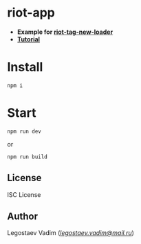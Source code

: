 # riot-app

- **Example for [riot-tag-new-loader](https://www.npmjs.com/package/riot-tag-new-loader)**
- **[Tutorial](https://github.com/legostaev-vadim/riot-app-tutorial)**

# Install

```
npm i
```

# Start

```
npm run dev
```
or
```
npm run build
```

## License

ISC License

## Author

Legostaev Vadim (*legostaev.vadim@mail.ru*)

